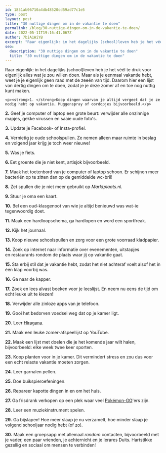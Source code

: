 ```yaml
---
id: 1851ab06710a4db48520cd59ad77c1e5
type: post
layout: post
title: "30 nuttige dingen om in de vakantie te doen"
permalink: /blog/30-nuttige-dingen-om-in-de-vakantie-te-doen/
date: 2022-05-11T19:16:41.067Z
author: 7biA1WiYB
excerpt: "Raar eigenlijk: in het dagelijks (school)leven heb je het véél te druk voor eigenlijk alles wat je zou willen doen. Maar als je eenmaal vakantie hebt, weet je je eigenlijk geen raad met de zeeën van tijd. Daarom hier een lijst van dertig dingen om te doen, zodat je je deze zomer af en toe nog nuttig kunt maken.  "
seo:
  description: "30 nuttige dingen om in de vakantie te doen"
  title: "30 nuttige dingen om in de vakantie te doen"
---
```

Raar eigenlijk: in het dagelijks (school)leven heb je het véél te druk voor eigenlijk alles wat je zou willen doen. Maar als je eenmaal vakantie hebt, weet je je eigenlijk geen raad met de zeeën van tijd. Daarom hier een lijst van dertig dingen om te doen, zodat je je deze zomer af en toe nog nuttig kunt maken.  

    <p><strong>1. </strong>Koop dingen waarvan je altijd vergeet dat je ze nodig hebt op vakantie. Muggenspray of oordopjes bijvoorbeeld.</p>
<p><strong>2.</strong> Geef je computer of laptop een grote beurt: verwijder alle onzinnige mapjes, gekke virussen en saaie oude foto's. </p>
<p><strong>3.</strong> Update je Facebook- of Insta-profiel.</p>
<p><strong>4.</strong> Vernietig je oude schoolspullen. Ze nemen alleen maar ruimte in beslag en volgend jaar krijg je toch weer nieuwe!</p>
<p><strong>5.</strong> Was je fiets. </p>
<p><strong>6. </strong>Eet groente die je niet kent, artisjok bijvoorbeeld.</p>
<p><strong>7.</strong> Maak het toetenbord van je computer of laptop schoon. Er schijnen meer bacteriën op te zitten dan op de gemiddelde wc-bril!</p>
<p><strong>8.</strong> Zet spullen die je niet meer gebruikt op <em>Marktplaats.nl</em>.</p>
<p><strong>9. </strong>Stuur je oma een kaart.</p>
<p><strong>10.</strong> Bel een oud-klasgenoot van wie je altijd benieuwd was wat-ie tegenwoordig doet.</p>
<p><strong>11. </strong>Maak een hardloopschema, ga hardlopen en word een sportfreak.</p>
<p><strong>12. </strong>Kijk het journaal.</p>
<p><strong>13. </strong>Koop nieuwe schoolspullen en zorg voor een grote voorraad kladpapier.</p>
<p><strong>14.</strong> Zoek op internet naar informatie over evenementen, uitstapjes en restaurants rondom de plaats waar jij op vakantie gaat. </p>
<p><strong>15. </strong>Sta erbij stil dat je vakantie hebt, zodat het niet achteraf voelt alsof het in één klap voorbij was. </p>
<p><strong>16.</strong> Ga naar de kapper. </p>
<p><strong>17.</strong> Zoek en lees alvast boeken voor je leeslijst. En neem nu eens de tijd om echt leuke uit te kiezen!</p>
<p><strong>18.</strong> Verwijder alle zinloze apps van je telefoon.</p>
<p><strong>19.</strong> Gooi het bedorven voedsel weg dat op je kamer ligt.</p>
<p><strong>20.</strong> Leer <a href="https://nl.wikipedia.org/wiki/Hiragana" target="_blank">Hiragana</a>.</p>
<p><strong>21.</strong> Maak een leuke zomer-afspeellijst op YouTube.</p>
<p><strong>22. </strong>Maak een lijst met doelen die je het komende jaar wilt halen, bijvoorbeeld: elke week twee keer sporten.</p>
<p><strong>23.</strong> Koop planten voor in je kamer. Dit vermindert stress en zou dus voor een echt relaxte vakantie moeten zorgen.</p>
<p><strong>24.</strong> Leer garnalen pellen.</p>
<p><strong>25.</strong> Doe buikspieroefeningen.</p>
<p><strong>26.</strong> Repareer kapotte dingen in en om het huis. </p>
<p><strong>27. </strong>Ga frisdrank verkopen op een plek waar veel <a href="https://7dagen.netlify.app/pokemon">Pokémon-GO</a>'ers zijn.</p>
<p><strong>28.</strong> Leer een muziekinstrument spelen.</p>
<p><strong>29.</strong> Ga bijslapen! Hoe meer slaap je nu verzamelt, hoe minder slaap je volgend schooljaar nodig hebt (of zo).</p>
<p><strong>30.</strong> Maak een groepsapp met allemaal <em>random</em> contacten, bijvoorbeeld met je vader, een paar vrienden, je achternicht en je lerares Duits. Hartstikke gezellig en sociaal om mensen te verbinden!</p>  
